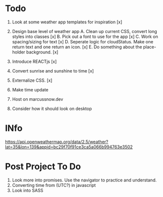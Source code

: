 # Todo

1. Look at some weather app templates for inspiration [x]
2. Design base level of weather app
  A. Clean up current CSS, convert long styles into classes [x]
  B. Pick out a font to use for the app [x]
  C. Work on spacing/sizing for text [x]
  D. Seperate logic for cloudStatus. Make one return text and one return an icon. [x]
  E. Do something about the place-holder background. [x]

3. Introduce REACTjs [x]
4. Convert sunrise and sunshine to time [x]
5. Externalize CSS. [x]
6. Make time update
7. Host on marcussnow.dev
8. Consider how it should look on desktop


# INfo

https://api.openweathermap.org/data/2.5/weather?lat=35&lon=139&appid=bc29f70f91ce3ca5a066b994763e3502

# Post Project To Do
1. Look more into promises. Use the navigator to practice and understand.
2. Converting time from (UTC?) in javascript
3. Look into SASS